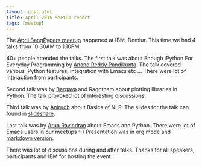 ```yaml
---
layout: post.html
title: April 2015 Meetup report
tags: [meetup]
---
```


The [April BangPypers meetup](http://www.meetup.com/BangPypers/events/178049472/) happened at IBM, Domlur. This time we had 4 talks from 10:30AM to 1.10PM.

40+ people attended the talks. The first talk was about Enough iPython For Everyday Programming by [Anand Reddy Pandikunta](https://github.com/chillaranand).
The talk covered various IPython features, integration with Emacs etc ... There were lot of interaction from participants.

Second talk was by [Bargava](http://www.meetup.com/BangPypers/members/88215412/) and Ragotham about plotting libraries in Python. The talk provoked lot of interesting discussions.

Third talk was by [Anirudh](http://www.meetup.com/BangPypers/members/183048018/) about Basics of NLP. The slides for the talk can
found in [slideshare](https://www.slideshare.net/slideshow/embed_code/key/117X3Xe6lKRs0n).

Last talk was by [Arun Ravindran](https://twitter.com/arocks) about Emacs and Python. There were lot of Emacs users in our meetups :-)
Presentation was in org mode and [markdown version](https://gist.github.com/arocks/2db1cc3d8c17b451d92a).

There was lot of discussions during and after talks. Thanks for all speakers, participants and IBM for hosting the event.
